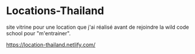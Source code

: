 # Locations-Thailand

site vitrine pour une location que j'ai réalisé avant de rejoindre la wild code school pour "m'entrainer".

https://location-thailand.netlify.com/
